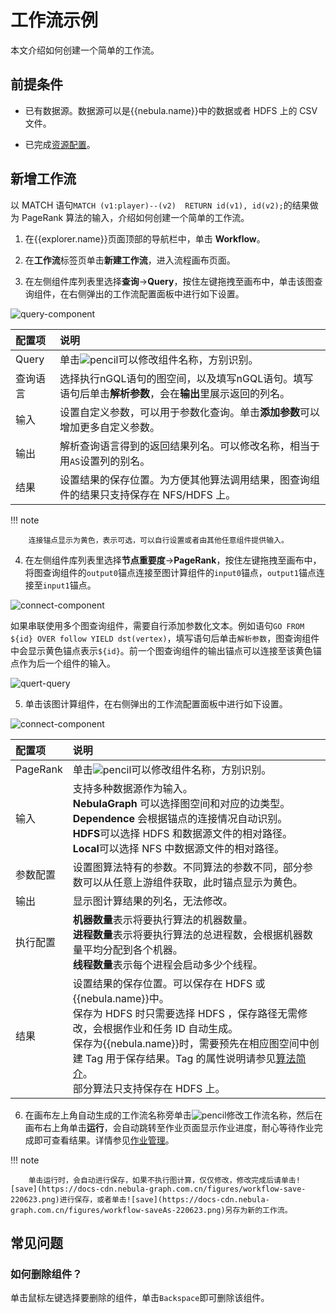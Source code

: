 # 工作流示例

本文介绍如何创建一个简单的工作流。

## 前提条件

- 已有数据源。数据源可以是{{nebula.name}}中的数据或者 HDFS 上的 CSV 文件。

- 已完成[资源配置](1.prepare-resources.md)。

## 新增工作流

以 MATCH 语句`MATCH (v1:player)--(v2)  RETURN id(v1), id(v2);`的结果做为 PageRank 算法的输入，介绍如何创建一个简单的工作流。

1. 在{{explorer.name}}页面顶部的导航栏中，单击 **Workflow**。

2. 在**工作流**标签页单击**新建工作流**，进入流程画布页面。

3. 在左侧组件库列表里选择**查询**->**Query**，按住左键拖拽至画布中，单击该图查询组件，在右侧弹出的工作流配置面板中进行如下设置。

  ![query-component](https://docs-cdn.nebula-graph.com.cn/figures/ex-query-220623-cn.png)

  |配置项|说明|
  |:---|:---|
  |Query|单击![pencil](https://docs-cdn.nebula-graph.com.cn/figures/workflow-edit.png)可以修改组件名称，方别识别。|
  |查询语言|选择执行nGQL语句的图空间，以及填写nGQL语句。填写语句后单击**解析参数**，会在**输出**里展示返回的列名。|
  |输入|设置自定义参数，可以用于参数化查询。单击**添加参数**可以增加更多自定义参数。|
  |输出|解析查询语言得到的返回结果列名。可以修改名称，相当于用`AS`设置列的别名。|
  |结果|设置结果的保存位置。为方便其他算法调用结果，图查询组件的结果只支持保存在 NFS/HDFS 上。|

  !!! note

        连接锚点显示为黄色，表示可选，可以自行设置或者由其他任意组件提供输入。

4. 在左侧组件库列表里选择**节点重要度**->**PageRank**，按住左键拖拽至画布中，将图查询组件的`output0`锚点连接至图计算组件的`input0`锚点，`output1`锚点连接至`input1`锚点。

  ![connect-component](https://docs-cdn.nebula-graph.com.cn/figures/ex-connect-220623-cn.png)

  如果串联使用多个图查询组件，需要自行添加参数化文本。例如语句`GO FROM ${id} OVER follow YIELD dst(vertex)`，填写语句后单击`解析参数`，图查询组件中会显示黄色锚点表示`${id}`。前一个图查询组件的输出锚点可以连接至该黄色锚点作为后一个组件的输入。

  ![quert-query](https://docs-cdn.nebula-graph.com.cn/figures/query_query_221014_cn.png)

5. 单击该图计算组件，在右侧弹出的工作流配置面板中进行如下设置。

  ![connect-component](https://docs-cdn.nebula-graph.com.cn/figures/ex-algorithm-230423-cn.png)

  |配置项|说明|
  |:---|:---|
  |PageRank|单击![pencil](https://docs-cdn.nebula-graph.com.cn/figures/workflow-edit.png)可以修改组件名称，方别识别。|
  |输入|支持多种数据源作为输入。<br>**NebulaGraph** 可以选择图空间和对应的边类型。<br>**Dependence** 会根据锚点的连接情况自动识别。<br>**HDFS**可以选择 HDFS 和数据源文件的相对路径。<br>**Local**可以选择 NFS 中数据源文件的相对路径。|
  |参数配置|设置图算法特有的参数。不同算法的参数不同，部分参数可以从任意上游组件获取，此时锚点显示为黄色。|
  |输出|显示图计算结果的列名，无法修改。|
  |执行配置|**机器数量**表示将要执行算法的机器数量。<br>**进程数量**表示将要执行算法的总进程数，会根据机器数量平均分配到各个机器。<br>**线程数量**表示每个进程会启动多少个线程。|
  |结果|设置结果的保存位置。可以保存在 HDFS 或{{nebula.name}}中。 <br>保存为 HDFS 时只需要选择 HDFS ，保存路径无需修改，会根据作业和任务 ID 自动生成。<br>保存为{{nebula.name}}时，需要预先在相应图空间中创建 Tag 用于保存结果。Tag 的属性说明请参见[算法简介](../../graph-computing/algorithm-description.md)。<br>部分算法只支持保存在 HDFS 上。|

6. 在画布左上角自动生成的工作流名称旁单击![pencil](https://docs-cdn.nebula-graph.com.cn/figures/workflow-edit.png)修改工作流名称，然后在画布右上角单击**运行**，会自动跳转至作业页面显示作业进度，耐心等待作业完成即可查看结果。详情参见[作业管理](4.jobs-management.md)。

  !!! note

        单击运行时，会自动进行保存，如果不执行图计算，仅仅修改，修改完成后请单击![save](https://docs-cdn.nebula-graph.com.cn/figures/workflow-save-220623.png)进行保存，或者单击![save](https://docs-cdn.nebula-graph.com.cn/figures/workflow-saveAs-220623.png)另存为新的工作流。

## 常见问题

### 如何删除组件？

单击鼠标左键选择要删除的组件，单击`Backspace`即可删除该组件。
